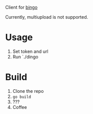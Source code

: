 Client for [bingo](https://github.com/tribly/bingo)

Currently, multiupload is not supported.

# Usage
1. Set token and url
2. Run `./dingo <path-to-file>

# Build
1. Clone the repo
2. `go build`
3. ???
4. Coffee
